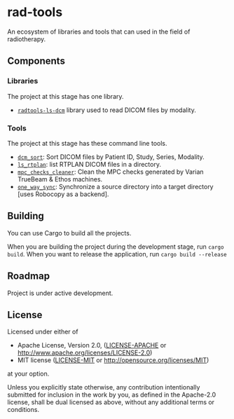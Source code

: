 # rad-tools

An ecosystem of libraries and tools that can used in the field of radiotherapy.

## Components

### Libraries

The project at this stage has one library.

- [`radtools-ls-dcm`](ls_dcm) library used to read DICOM files by modality.

### Tools

The project at this stage has these command line tools.

- [`dcm_sort`](dcm_sort):
  Sort DICOM files by Patient ID, Study, Series, Modality.
- [`ls_rtplan`](ls_dcm): list RTPLAN DICOM files in a directory.
- [`mpc_checks_cleaner`](mpc_checks_cleaner):
  Clean the MPC checks generated by Varian TrueBeam & Ethos machines.
- [`one_way_sync`](one_way_sync):
  Synchronize a source directory into a target directory \[uses Robocopy as a backend\].


## Building

You can use Cargo to build all the projects.

When you are building the project during the development stage, run `cargo build`.
When you want to release the application, run `cargo build --release`

## Roadmap

Project is under active development.

## License

Licensed under either of

- Apache License, Version 2.0, ([LICENSE-APACHE](LICENSE-APACHE) or <http://www.apache.org/licenses/LICENSE-2.0>)
- MIT license ([LICENSE-MIT](LICENSE-MIT) or <http://opensource.org/licenses/MIT>)

at your option.

Unless you explicitly state otherwise, any contribution intentionally submitted
for inclusion in the work by you, as defined in the Apache-2.0 license, shall be dual licensed as above, without any additional terms or conditions.

